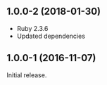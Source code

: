 ## 1.0.0-2 (2018-01-30)

* Ruby 2.3.6
* Updated dependencies

## 1.0.0-1 (2016-11-07)

Initial release.

